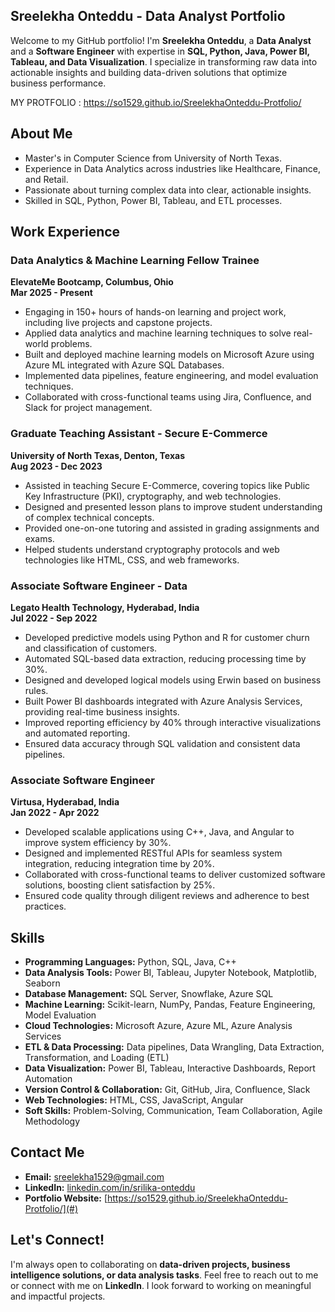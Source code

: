 ## **Sreelekha Onteddu - Data Analyst Portfolio**

Welcome to my GitHub portfolio! 
I'm **Sreelekha Onteddu**, a **Data Analyst** and a **Software Engineer** with expertise in **SQL, Python, Java, Power BI, Tableau, and Data Visualization**. I specialize in transforming raw data into actionable insights and building data-driven solutions that optimize business performance.

MY PROTFOLIO : https://so1529.github.io/SreelekhaOnteddu-Protfolio/



## About Me

- Master's in Computer Science from University of North Texas.  
- Experience in Data Analytics across industries like Healthcare, Finance, and Retail.  
- Passionate about turning complex data into clear, actionable insights.  
- Skilled in SQL, Python, Power BI, Tableau, and ETL processes.



## Work Experience  

### Data Analytics & Machine Learning Fellow Trainee  
**ElevateMe Bootcamp, Columbus, Ohio**  
**Mar 2025 - Present**  
- Engaging in 150+ hours of hands-on learning and project work, including live projects and capstone projects.  
- Applied data analytics and machine learning techniques to solve real-world problems.  
- Built and deployed machine learning models on Microsoft Azure using Azure ML integrated with Azure SQL Databases.  
- Implemented data pipelines, feature engineering, and model evaluation techniques.  
- Collaborated with cross-functional teams using Jira, Confluence, and Slack for project management.  



### **Graduate Teaching Assistant - Secure E-Commerce**  
**University of North Texas, Denton, Texas**  
**Aug 2023 - Dec 2023**  
- Assisted in teaching Secure E-Commerce, covering topics like Public Key Infrastructure (PKI), cryptography, and web technologies.  
- Designed and presented lesson plans to improve student understanding of complex technical concepts.  
- Provided one-on-one tutoring and assisted in grading assignments and exams.  
- Helped students understand cryptography protocols and web technologies like HTML, CSS, and web frameworks.  



### Associate Software Engineer - Data  
**Legato Health Technology, Hyderabad, India**  
**Jul 2022 - Sep 2022**  
- Developed predictive models using Python and R for customer churn and classification of customers.  
- Automated SQL-based data extraction, reducing processing time by 30%.  
- Designed and developed logical models using Erwin based on business rules.  
- Built Power BI dashboards integrated with Azure Analysis Services, providing real-time business insights.  
- Improved reporting efficiency by 40% through interactive visualizations and automated reporting.  
- Ensured data accuracy through SQL validation and consistent data pipelines.  



### **Associate Software Engineer**  
**Virtusa, Hyderabad, India**  
**Jan 2022 - Apr 2022**  
- Developed scalable applications using C++, Java, and Angular to improve system efficiency by 30%.  
- Designed and implemented RESTful APIs for seamless system integration, reducing integration time by 20%.  
- Collaborated with cross-functional teams to deliver customized software solutions, boosting client satisfaction by 25%.  
- Ensured code quality through diligent reviews and adherence to best practices.  



## **Skills**

- **Programming Languages:** Python, SQL, Java, C++  
- **Data Analysis Tools:** Power BI, Tableau, Jupyter Notebook, Matplotlib, Seaborn  
- **Database Management:** SQL Server, Snowflake, Azure SQL  
- **Machine Learning:** Scikit-learn, NumPy, Pandas, Feature Engineering, Model Evaluation  
- **Cloud Technologies:** Microsoft Azure, Azure ML, Azure Analysis Services  
- **ETL & Data Processing:** Data pipelines, Data Wrangling, Data Extraction, Transformation, and Loading (ETL)  
- **Data Visualization:** Power BI, Tableau, Interactive Dashboards, Report Automation  
- **Version Control & Collaboration:** Git, GitHub, Jira, Confluence, Slack  
- **Web Technologies:** HTML, CSS, JavaScript, Angular  
- **Soft Skills:** Problem-Solving, Communication, Team Collaboration, Agile Methodology  


## **Contact Me**

- **Email:** [sreelekha1529@gmail.com](mailto:sreelekha1529@gmail.com)  
- **LinkedIn:** [linkedin.com/in/srilika-onteddu](https://www.linkedin.com/in/srilika-onteddu/)  
- **Portfolio Website:** [https://so1529.github.io/SreelekhaOnteddu-Protfolio/](#)


## **Let's Connect!**

I'm always open to collaborating on **data-driven projects, business intelligence solutions, or data analysis tasks**. Feel free to reach out to me or connect with me on **LinkedIn**. I look forward to working on meaningful and impactful projects.



